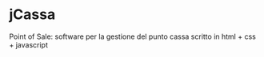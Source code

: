 jCassa
======

Point of Sale: software per la gestione del punto cassa scritto in html + css + javascript